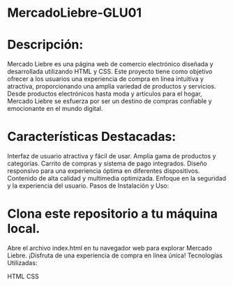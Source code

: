 # MercadoLiebre-GLU01

# Descripción:

Mercado Liebre es una página web de comercio electrónico diseñada y desarrollada utilizando HTML y CSS. Este proyecto tiene como objetivo ofrecer a los usuarios una experiencia de compra en línea intuitiva y atractiva, proporcionando una amplia variedad de productos y servicios. Desde productos electrónicos hasta moda y artículos para el hogar, Mercado Liebre se esfuerza por ser un destino de compras confiable y emocionante en el mundo digital.

# Características Destacadas:

Interfaz de usuario atractiva y fácil de usar.
Amplia gama de productos y categorías.
Carrito de compras y sistema de pago integrados.
Diseño responsivo para una experiencia óptima en diferentes dispositivos.
Contenido de alta calidad y multimedia optimizada.
Enfoque en la seguridad y la experiencia del usuario.
Pasos de Instalación y Uso:

# Clona este repositorio a tu máquina local.
Abre el archivo index.html en tu navegador web para explorar Mercado Liebre.
¡Disfruta de una experiencia de compra en línea única!
Tecnologías Utilizadas:

HTML
CSS